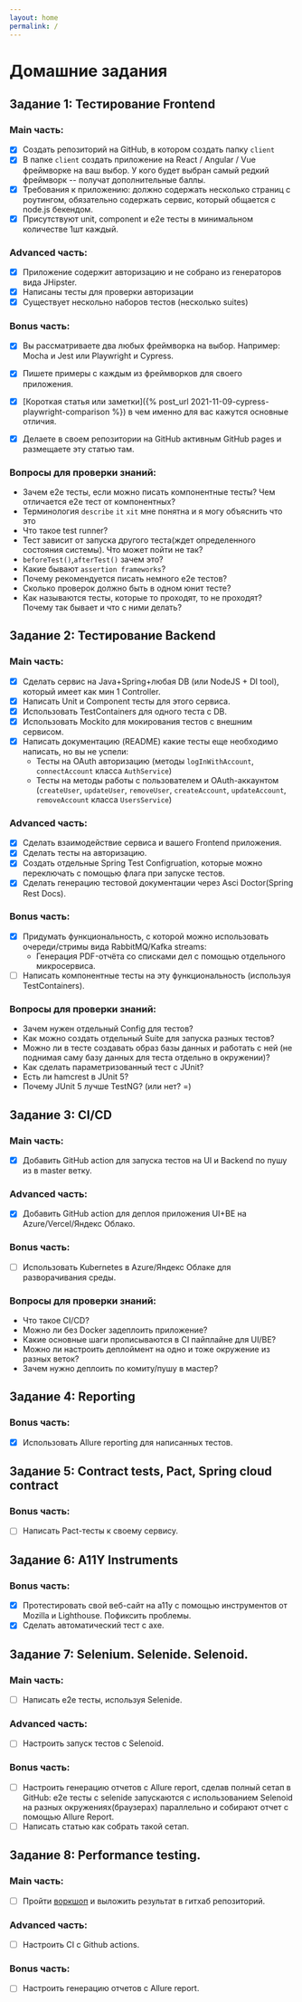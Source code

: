 ```yaml
---
layout: home
permalink: /
---
```


# Домашние задания

## Задание 1: Тестирование Frontend

### Main часть:
- [x] Создать репозиторий на GitHub, в котором создать папку `client`
- [x] В папке `client` создать приложение на React / Angular / Vue фреймворке на ваш выбор. У кого будет выбран самый редкий фреймворк -- получат дополнительные баллы.
- [x] Требования к приложению: должно содержать несколько страниц с роутингом, обязательно содержать сервис, который общается с node.js бекендом.
- [x] Присутствуют unit, component и e2e тесты в минимальном количестве 1шт каждый.

### Advanced часть:
- [x] Приложение содержит авторизацию и не собрано из генераторов вида JHipster.
- [x] Написаны тесты для проверки авторизации
- [x] Существует нескольно наборов тестов (несколько suites)

### Bonus часть:
- [x] Вы рассматриваете два любых фреймворка на выбор. Например: Mocha и Jest или Playwright и Cypress.
- [x] Пишете примеры с каждым из фреймворков для своего приложения.
- [x] [Короткая статья или заметки]({% post_url 2021-11-09-cypress-playwright-comparison %}) в чем именно для вас кажутся основные отличия.
- [x] Делаете в своем репозитории на GitHub активным GitHub pages и размещаете эту статью там.



### Вопросы для проверки знаний:
- Зачем e2e тесты, если можно писать компонентные тесты? Чем отличается e2e тест от компонентных?
- Терминология `describe` `it` `xit` мне понятна и я могу объяснить что это
- Что такое test runner?
- Тест зависит от запуска другого теста(ждет определенного состояния системы). Что может пойти не так?
- `beforeTest()`,`afterTest()` зачем это?
- Какие бывают `assertion frameworks`?
- Почему рекомендуется писать немного e2e тестов?
- Сколько проверок должно быть в одном юнит тесте?
- Как называются тесты, которые то проходят, то не проходят? Почему так бывает и что с ними делать?

## Задание 2: Тестирование Backend

### Main часть:
- [x] Сделать сервис на Java+Spring+любая DB (или NodeJS + DI tool), который имеет как мин 1 Controller.
- [x] Написать Unit и Component тесты для этого сервиса.
- [x] Использовать TestContainers для одного теста с DB.
- [x] Использовать Mockito для мокирования тестов с внешним сервисом.
- [x] Написать документацию (README) какие тесты еще необходимо написать, но вы не успели:
    - Тесты на OAuth авторизацию (методы `logInWithAccount`, `connectAccount` класса `AuthService`)
    - Тесты на методы работы с пользователем и OAuth-аккаунтом (`createUser`, `updateUser`, `removeUser`, `createAccount`, `updateAccount`, `removeAccount` класса `UsersService`)

### Advanced часть:
- [x] Сделать взаимодействие сервиса и вашего Frontend приложения.
- [x] Сделать тесты на авторизацию.
- [x] Создать отдельные Spring Test Configruation, которые можно переключать с помощью флага при запуске тестов.
- [x] Сделать генерацию тестовой документации через Asci Doctor(Spring Rest Docs).

### Bonus часть:
- [x] Придумать функциональность, с которой можно использовать очереди/стримы вида RabbitMQ/Kafka streams:
    - Генерация PDF-отчёта со списками дел с помощью отдельного микросервиса.
- [ ] Написать компонентные тесты на эту функциональность (используя TestContainers).

### Вопросы для проверки знаний:
- Зачем нужен отдельный Config для тестов?
- Как можно создать отдельный Suite для запуска разных тестов?
- Можно ли в тесте создавать образ базы данных и работать с ней (не поднимая саму базу данных для теста отдельно в окружении)?
- Как сделать параметризованный тест с JUnit?
- Есть ли hamcrest в JUnit 5?
- Почему JUnit 5 лучше TestNG? (или нет? =)

## Задание 3: CI/CD

### Main часть:
- [x] Добавить GitHub action для запуска тестов на UI и Backend по пушу из в master ветку.

### Advanced часть:
- [x] Добавить GitHub action для деплоя приложения UI+BE на Azure/Vercel/Яндекс Облако.

### Bonus часть:
- [ ] Использовать Kubernetes в Azure/Яндекс Облаке для разворачивания среды. 

### Вопросы для проверки знаний:
- Что такое CI/CD?
- Можно ли без Docker задеплоить приложение?
- Какие основные шаги прописываются в CI пайплайне для UI/BE?
- Можно ли настроить деплоймент на одно и тоже окружение из разных веток?
- Зачем нужно деплоить по комиту/пушу в мастер?

## Задание 4: Reporting

### Bonus часть:
- [x] Использовать Allure reporting для написанных тестов.

## Задание 5: Contract tests, Pact, Spring cloud contract

### Bonus часть:
- [ ] Написать Pact-тесты к своему сервису.

## Задание 6: A11Y Instruments

### Bonus часть:
- [x] Протестировать свой веб-сайт на а11y с помощью инструментов от Mozilla и Lighthouse. Пофиксить проблемы. 
- [x] Сделать автоматический тест с axe.

## Задание 7: Selenium. Selenide. Selenoid.

### Main часть:
- [ ] Написать e2e тесты, используя Selenide.

### Advanced часть:
- [ ] Настроить запуск тестов с Selenoid.

### Bonus часть:
- [ ] Настроить генерацию отчетов с Allure report, сделав полный сетап в GitHub: e2e тесты с selenide запускаются с использованием Selenoid на разных окружениях(браузерах) параллельно и собирают отчет с помощью Allure Report.
- [ ] Написать статью как собрать такой сетап.

## Задание 8: Performance testing.

### Main часть:
- [ ] Пройти [воркшоп](https://gitlab.com/tinkoffperfworkshop) и выложить результат в гитхаб репозиторий.

### Advanced часть:
- [ ] Настроить CI с Github actions.

### Bonus часть:
- [ ] Настроить генерацию отчетов с Allure report.


